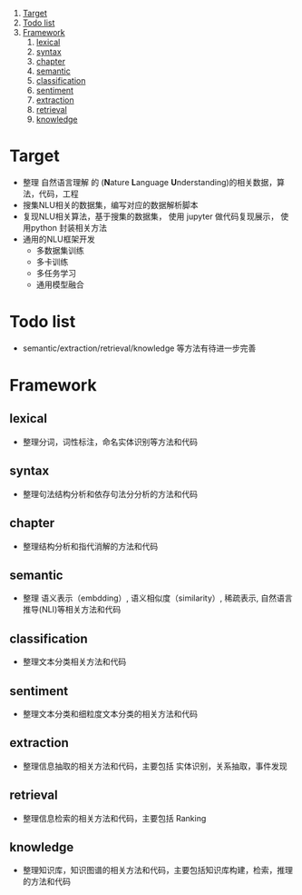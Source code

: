 <!-- TOC -->

1. [Target](#target)
2. [Todo list](#todo-list)
3. [Framework](#framework)
    1. [lexical](#lexical)
    2. [syntax](#syntax)
    3. [chapter](#chapter)
    4. [semantic](#semantic)
    5. [classification](#classification)
    6. [sentiment](#sentiment)
    7. [extraction](#extraction)
    8. [retrieval](#retrieval)
    9. [knowledge](#knowledge)

<!-- /TOC -->



# Target

+ 整理 自然语言理解 的 (**N**ature **L**anguage **U**nderstanding)的相关数据，算法，代码，工程
+ 搜集NLU相关的数据集，编写对应的数据解析脚本
+ 复现NLU相关算法，基于搜集的数据集， 使用 jupyter 做代码复现展示， 使用python 封装相关方法 
+ 通用的NLU框架开发
    + 多数据集训练
    + 多卡训练
    + 多任务学习
    + 通用模型融合
    
# Todo list
+ semantic/extraction/retrieval/knowledge 等方法有待进一步完善
    
# Framework
## lexical
+ 整理分词，词性标注，命名实体识别等方法和代码
## syntax
+ 整理句法结构分析和依存句法分分析的方法和代码
## chapter
+ 整理结构分析和指代消解的方法和代码

## semantic
+ 整理 语义表示（embdding）, 语义相似度（similarity）, 稀疏表示, 自然语言推导(NLI)等相关方法和代码

## classification
+ 整理文本分类相关方法和代码

## sentiment 
+ 整理文本分类和细粒度文本分类的相关方法和代码

## extraction
+ 整理信息抽取的相关方法和代码，主要包括 实体识别，关系抽取，事件发现

## retrieval
+ 整理信息检索的相关方法和代码，主要包括 Ranking 

## knowledge
+ 整理知识库，知识图谱的相关方法和代码，主要包括知识库构建，检索，推理的方法和代码
